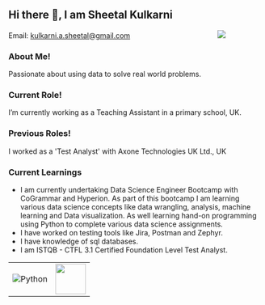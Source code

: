 ## Hi there 👋, I am Sheetal Kulkarni 
Email: kulkarni.a.sheetal@gmail.com &nbsp; &nbsp; &nbsp; &nbsp; &nbsp; &nbsp; &nbsp; &nbsp; &nbsp; &nbsp; &nbsp; &nbsp; &nbsp; &nbsp; &nbsp; &nbsp; &nbsp;&nbsp; &nbsp; &nbsp;&nbsp;&nbsp;&nbsp;&nbsp; [<img src="https://img.shields.io/badge/linkedin-%230077B5.svg?&style=for-the-badge&logo=linkedin&logoColor=white" />](https://www.linkedin.com/in/sheetal-kulkarni-a5a275276/) 


### About Me!
  Passionate about using data to solve real world problems. 

### Current Role!
  I’m currently working as a Teaching Assistant in a primary school, UK.

### Previous Roles!  
  I worked as a 'Test Analyst' with Axone Technologies UK Ltd., UK

### Current Learnings
- I am currently undertaking Data Science Engineer Bootcamp with CoGrammar and Hyperion. As part of this bootcamp I am learning various data science concepts like data wrangling, analysis, 
   machine learning and Data visualization. As well learning hand-on programming using Python to complete various data science assignments. 
- I have worked on testing tools like Jira, Postman and Zephyr.
- I have knowledge of sql databases.
- I am ISTQB - CTFL 3.1 Certified Foundation Level Test Analyst.


<table>
  <tr>
    <td><img alt="Python" src="https://img.shields.io/badge/Python%20-%2314354C.svg?logo=python&logoColor=white"></th>
    <td><img src="https://encrypted-tbn0.gstatic.com/images?q=tbn:ANd9GcQLM-fcdhNPwzfUr-q-bPMvj93ol4Ff9ycQSw&s" height=60 width=60></th>
  </tr>
</table>

